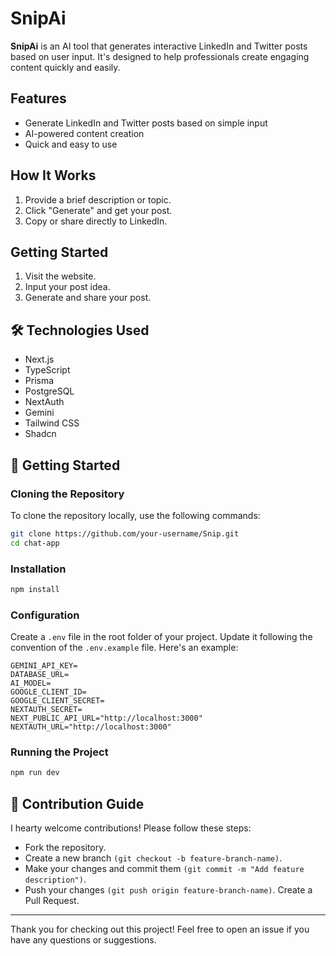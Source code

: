# SnipAi

**SnipAi** is an AI tool that generates interactive LinkedIn and Twitter posts based on user input. It's designed to help professionals create engaging content quickly and easily.

## Features

- Generate LinkedIn and Twitter posts based on simple input
- AI-powered content creation
- Quick and easy to use

## How It Works

1. Provide a brief description or topic.
2. Click "Generate" and get your post.
3. Copy or share directly to LinkedIn.

## Getting Started

1. Visit the website.
2. Input your post idea.
3. Generate and share your post.

## 🛠️ Technologies Used

- Next.js
- TypeScript
- Prisma
- PostgreSQL
- NextAuth
- Gemini
- Tailwind CSS
- Shadcn

## 🚀 Getting Started

### Cloning the Repository

To clone the repository locally, use the following commands:

```bash
git clone https://github.com/your-username/Snip.git
cd chat-app
```

### Installation

```bash
npm install
```

### Configuration

Create a `.env` file in the root folder of your project. Update it following the convention of the `.env.example` file.
Here's an example:

```
GEMINI_API_KEY=
DATABASE_URL=
AI_MODEL=
GOOGLE_CLIENT_ID=
GOOGLE_CLIENT_SECRET=
NEXTAUTH_SECRET=
NEXT_PUBLIC_API_URL="http://localhost:3000"
NEXTAUTH_URL="http://localhost:3000"
```

### Running the Project

```bash
npm run dev
```

## 🤝 Contribution Guide

I hearty welcome contributions! Please follow these steps:

- Fork the repository.
- Create a new branch `(git checkout -b feature-branch-name)`.
- Make your changes and commit them `(git commit -m "Add feature description")`.
- Push your changes `(git push origin feature-branch-name)`.
  Create a Pull Request.

---

Thank you for checking out this project! Feel free to open an issue if you have any questions or suggestions.
